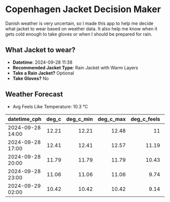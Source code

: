 
# Copenhagen Jacket Decision Maker

Danish weather is very uncertain, so I made this app to help me decide what jacket to wear based on weather data. 
It also help me know when it gets cold enough to take gloves or when I should be prepared for rain.

## What Jacket to wear?

- **Datetime**: 2024-09-28 11:38
- **Recommended Jacket Type**: Rain Jacket with Warm Layers
- **Take a Rain Jacket?** Optional
- **Take Gloves?** No

## Weather Forecast
- Avg Feels Like Temperature: 10.3 °C

| datetime_cph     |   deg_c |   deg_c_min |   deg_c_max |   deg_c_feels | weather   | wind   | rain   |
|:-----------------|--------:|------------:|------------:|--------------:|:----------|:-------|:-------|
| 2024-09-28 14:00 |   12.21 |       12.21 |       12.48 |         11    | Rain      | High   | Low    |
| 2024-09-28 17:00 |   12.41 |       12.41 |       12.57 |         11.19 | Rain      | High   | Low    |
| 2024-09-28 20:00 |   11.79 |       11.79 |       11.79 |         10.43 | Clouds    | High   | None   |
| 2024-09-28 23:00 |   11.06 |       11.06 |       11.06 |          9.74 | Clear     | High   | None   |
| 2024-09-29 02:00 |   10.42 |       10.42 |       10.42 |          9.14 | Clouds    | High   | None   |
        